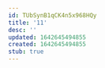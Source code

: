 ```yaml
---
id: TUbSynB1qCK4n5x968HQy
title: '11'
desc: ''
updated: 1642645494855
created: 1642645494855
stub: true
---
```


